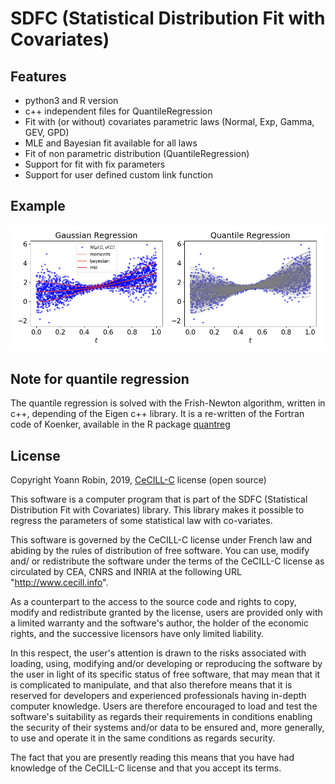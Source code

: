 # SDFC (Statistical Distribution Fit with Covariates)


## Features
- python3 and R version
- c++ independent files for QuantileRegression
- Fit with (or without) covariates parametric laws (Normal, Exp, Gamma, GEV, GPD)
- MLE and Bayesian fit available for all laws
- Fit of non parametric distribution (QuantileRegression)
- Support for fit with fix parameters
- Support for user defined custom link function


## Example

![Alt](/figures/Example_py.png)



## Note for quantile regression

The quantile regression is solved with the Frish-Newton algorithm, written in c++,
depending of the Eigen c++ library. It is a re-written of the Fortran code of
Koenker, available in the R package [quantreg](https://cran.r-project.org/web/packages/quantreg/index.html)


## License

Copyright Yoann Robin, 2019, [CeCILL-C](https://cecill.info/licences.en.html) license (open source)

This software is a computer program that is part of the SDFC (Statistical
Distribution Fit with Covariates) library. This library makes it possible
to regress the parameters of some statistical law with co-variates.

This software is governed by the CeCILL-C license under French law and
abiding by the rules of distribution of free software.  You can  use,
modify and/ or redistribute the software under the terms of the CeCILL-C 
license as circulated by CEA, CNRS and INRIA at the following URL
"http://www.cecill.info".

As a counterpart to the access to the source code and  rights to copy,
modify and redistribute granted by the license, users are provided only
with a limited warranty  and the software's author,  the holder of the
economic rights,  and the successive licensors  have only  limited
liability.

In this respect, the user's attention is drawn to the risks associated
with loading,  using,  modifying and/or developing or reproducing the
software by the user in light of its specific status of free software,
that may mean  that it is complicated to manipulate,  and  that  also
therefore means  that it is reserved for developers  and  experienced
professionals having in-depth computer knowledge. Users are therefore
encouraged to load and test the software's suitability as regards their
requirements in conditions enabling the security of their systems and/or 
data to be ensured and,  more generally, to use and operate it in the
same conditions as regards security.

The fact that you are presently reading this means that you have had
knowledge of the CeCILL-C license and that you accept its terms.
